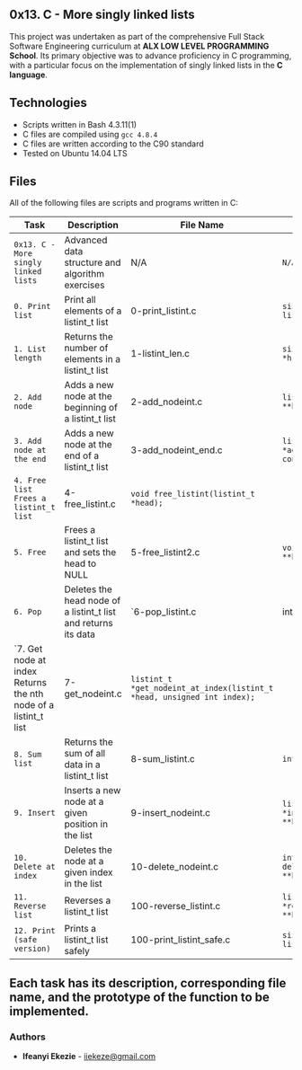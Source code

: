 ## 0x13. C - More singly linked lists ##

This project was undertaken as part of the comprehensive Full Stack Software Engineering curriculum at **ALX LOW LEVEL PROGRAMMING School**. Its primary objective was to advance proficiency in C programming, with a particular focus on the implementation of singly linked lists in the **C language**. 

## Technologies
* Scripts written in Bash 4.3.11(1)
* C files are compiled using `gcc 4.8.4`
* C files are written according to the C90 standard
* Tested on Ubuntu 14.04 LTS

## Files
All of the following files are scripts and programs written in C:

|Task			|Description		|File Name	 | Prototype		|
| ------------------- 	| --------------------- |--------------- |--------------------- |	
| `0x13. C - More singly linked lists` | Advanced data structure and algorithm exercises | N/A | `N/A` | 
| `0. Print list` | Print all elements of a listint_t list | 0-print_listint.c | `size_t print_listint(const listint_t *h);` |
| `1. List length` | Returns the number of elements in a listint_t list	|1-listint_len.c | `size_t listint_len(const listint_t *h);` |
| `2. Add node` | Adds a new node at the beginning of a listint_t list |2-add_nodeint.c	 | `listint_t *add_nodeint(listint_t **head, const int n);` |
| `3. Add node at the end` | Adds a new node at the end of a listint_t list | 3-add_nodeint_end.c | `listint_t *add_nodeint_end(listint_t **head, const int n);` |
| `4. Free list	Frees a listint_t list` | 4-free_listint.c | `void free_listint(listint_t *head);` |
| `5. Free` | Frees a listint_t list and sets the head to NULL | 5-free_listint2.c | `void free_listint2(listint_t **head);` |
| `6. Pop` | Deletes the head node of a listint_t list and returns its data| `6-pop_listint.c |	int pop_listint(listint_t **head);` |
| `7. Get node at index	Returns the nth node of a listint_t list | 7-get_nodeint.c | `listint_t *get_nodeint_at_index(listint_t *head, unsigned int index);` |
| `8. Sum list` | Returns the sum of all data in a listint_t list | 8-sum_listint.c | `int sum_listint(listint_t *head);` |
| `9. Insert` |	Inserts a new node at a given position in the list | 9-insert_nodeint.c |  `listint_t *insert_nodeint_at_index(listint_t **head, unsigned int idx, int n);` |
| `10. Delete at index` | Deletes the node at a given index in the list	| 10-delete_nodeint.c |	`int delete_nodeint_at_index(listint_t **head, unsigned int index);` |
| `11. Reverse list` | Reverses a listint_t list | 100-reverse_listint.c | `listint_t *reverse_listint(listint_t **head);` |
| `12. Print (safe version)` | Prints a listint_t list safely |	100-print_listint_safe.c | `size_t print_listint_safe(const listint_t *head); `|

## Each task has its description, corresponding file name, and the prototype of the function to be implemented.

### Authors
* **Ifeanyi Ekezie** - [iiekeze@gmail.com](https://github.com/iiekezie)
